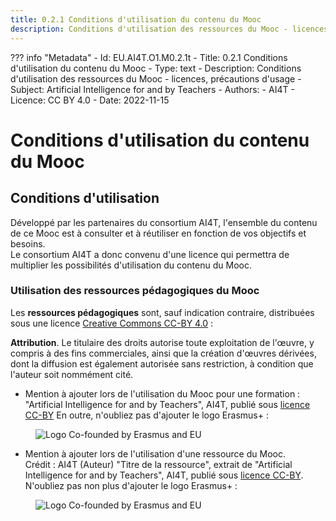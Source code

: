 ```yaml
---
title: 0.2.1 Conditions d'utilisation du contenu du Mooc
description: Conditions d'utilisation des ressources du Mooc - licences, précautions d'usage
---
```

??? info "Metadata"
    - Id: EU.AI4T.O1.M0.2.1t
    - Title: 0.2.1 Conditions d'utilisation du contenu du Mooc
    - Type: text
    - Description: Conditions d'utilisation des ressources du Mooc - licences, précautions d'usage
    - Subject: Artificial Intelligence for and by Teachers
    - Authors:
        - AI4T 
    - Licence: CC BY 4.0
    - Date: 2022-11-15

# Conditions d'utilisation du contenu du Mooc

## Conditions d'utilisation

Développé par les partenaires du consortium AI4T, l'ensemble du contenu de ce Mooc est à consulter et à réutiliser en fonction de vos objectifs et besoins.  
Le consortium AI4T a donc convenu d'une licence qui permettra de multiplier les possibilités d'utilisation du contenu du Mooc.

### Utilisation des ressources pédagogiques du Mooc

Les **ressources pédagogiques** sont, sauf indication contraire, distribuées sous une licence [Creative Commons CC-BY 4.0](https://creativecommons.org/licenses/by/4.0/deed.en) :

**Attribution**. Le titulaire des droits autorise toute exploitation de l'œuvre, y compris à des fins commerciales, ainsi que la création d'œuvres dérivées, dont la diffusion est également autorisée sans restriction, à condition que l'auteur soit nommément cité.

* Mention à ajouter lors de l'utilisation du Mooc pour une formation
  : "Artificial Intelligence for and by Teachers", AI4T, publié sous [licence CC-BY](https://creativecommons.org/licenses/by/4.0/deed.en)
  En outre, n'oubliez pas d'ajouter le logo Erasmus+ :
<figure>
  <img src="Images/LogoCoFoundedErasmusProgramEU.png" alt="Logo Co-founded by Erasmus and EU"/>
</figure>

* Mention à ajouter lors de l'utilisation d'une ressource du Mooc.  
  Crédit : AI4T (Auteur) "Titre de la ressource", extrait de "Artificial Intelligence for and by Teachers", AI4T, publié sous [licence CC-BY](https://creativecommons.org/licenses/by/4.0/deed.en).
  N'oubliez pas non plus d'ajouter le logo Erasmus+ :
<figure>
  <img src="Images/LogoCoFoundedErasmusProgramEU.png" alt="Logo Co-founded by Erasmus and EU"/>
</figure>
